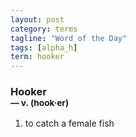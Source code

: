 ```yaml
---
layout: post
category: terms
tagline: "Word of the Day"
tags: [alpha_h]
term: hooker
---
```


<h3>Hooker<br/> <small>&mdash; v. (hook<span>&middot;</span>er)</small></h3>
<p><ol>
<li>to catch a female fish</li>
</ol></p>
